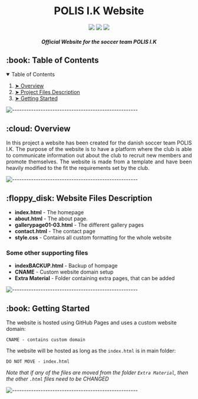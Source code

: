 <h1 align="center"> POLIS I.K Website</h1>
<p align="center">
    <a href="https://polisik.kyed3.dk/"><img src="https://img.shields.io/badge/Website%20Link-Click%20Here-blue?style=for-the-badge" /></a>
    <img src="https://img.shields.io/website?down_color=critical&down_message=Offiline&label=Website%20Status&style=for-the-badge&up_color=success&up_message=Online&url=https%3A%2F%2Fpolisik.kyed3.dk%2F" />
    <img src="https://img.shields.io/github/v/tag/jaggemand/POLIS-IK-Website?color=critical&label=Release&style=for-the-badge" />
</p>
<h5 align="center"> Official Website for the soccer team POLIS I.K</h5>

<!-- TABLE OF CONTENTS -->
<h2 id="table-of-contents"> :book: Table of Contents</h2>

<details open="open">
  <summary>Table of Contents</summary>
  <ol>
    <li><a href="#overview"> ➤ Overview</a></li>
    <li><a href="#project-files-description"> ➤ Project Files Description</a></li>
    <li><a href="#getting-started"> ➤ Getting Started</a></li>
  </ol>
</details>

![-----------------------------------------------------](https://raw.githubusercontent.com/andreasbm/readme/master/assets/lines/rainbow.png)

<!-- OVERVIEW -->
<h2 id="overview"> :cloud: Overview</h2>

<p align="justify"> 
  In this project a website has been created for the danish soccer team POLIS I.K. The purpose of the website is to have a platform where the club is able to communicate  information out about the club to recruit new members and promote themselves. The website is made from a template and have been heavily modified to the fit the requirements set by the club.
</p>

![-----------------------------------------------------](https://raw.githubusercontent.com/andreasbm/readme/master/assets/lines/rainbow.png)

<!-- PROJECT FILES DESCRIPTION -->
<h2 id="project-files-description"> :floppy_disk: Website Files Description</h2>

<ul>
  <li><b>index.html</b> - The homepage</li>
  <li><b>about.html</b> - The about page.</li>
  <li><b>gallerypage01-03.html</b> - The different gallery pages</li>
  <li><b>contact.html</b> - The contact page</li>
  <li><b>style.css</b> - Contains all custom formatting for the whole website</li>
</ul>

<h3>Some other supporting files</h3>
<ul>
  <li><b>indexBACKUP.html</b> - Backup of hompage</li>
  <li><b>CNAME</b> - Custom website domain setup</li>
  <li><b>Extra Material</b> - Folder containing extra pages, that can be added</li>
</ul>

![-----------------------------------------------------](https://raw.githubusercontent.com/andreasbm/readme/master/assets/lines/rainbow.png)

<!-- GETTING STARTED -->
<h2 id="getting-started"> :book: Getting Started</h2>

<p>The website is hosted using GitHub Pages and uses a custom website domain:</p>
<pre><code>CNAME - contains custom domain</code></pre>

<p>The website will be hosted as long as the <code>index.html</code> is in main folder:</p>
<pre><code>DO NOT MOVE - index.html</code></pre>
<i>Note that if any of the files are moved from the folder <code>Extra Material</code>, then the other <code>.html</code> files need to be CHANGED</i>

![-----------------------------------------------------](https://raw.githubusercontent.com/andreasbm/readme/master/assets/lines/rainbow.png)
